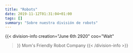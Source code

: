 ```yaml
---
title: "Robots"
date: 2019-11-12T01:31:04+01:00
tags: []
summary: "Sobre nuestra división de robots"
---
```



{{< division-info
  creation="June 6th 2920"
  coo="Walt"
>}}
  Mom's Friendly Robot Company
{{< /division-info >}}
